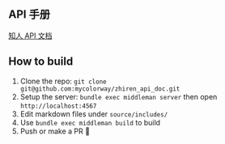 ## API 手册

[知人 API 文档](https://mycolorway.github.io/zhiren_api_doc/build/)

## How to build

1. Clone the repo: `git clone git@github.com:mycolorway/zhiren_api_doc.git`
2. Setup the server: `bundle exec middleman server` then open `http://localhost:4567`
3. Edit markdown files under `source/includes/`
4. Use `bundle exec middleman build` to build
5. Push or make a PR 🎉






